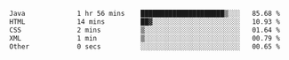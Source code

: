 <!--START_SECTION:waka-->

```txt
Java             1 hr 56 mins    █████████████████████▒░░░   85.68 %
HTML             14 mins         ██▓░░░░░░░░░░░░░░░░░░░░░░   10.93 %
CSS              2 mins          ▒░░░░░░░░░░░░░░░░░░░░░░░░   01.64 %
XML              1 min           ▒░░░░░░░░░░░░░░░░░░░░░░░░   00.79 %
Other            0 secs          ░░░░░░░░░░░░░░░░░░░░░░░░░   00.65 %
```

<!--END_SECTION:waka-->
